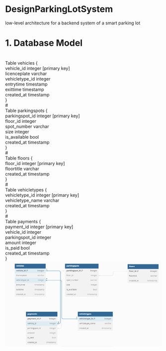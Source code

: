 # DesignParkingLotSystem
low-level architecture for a backend system of a smart parking lot
# 1. Database Model
#
Table vehicles {<br>
  vehicle_id integer [primary key]<br>
  licenceplate varchar<br>
  vehicletype_id integer<br>
  entrytime timestamp<br>
  exittime timestamp<br>
  created_at timestamp<br>
}<br>
#<br>
Table parkingspots {<br>
  parkingspot_id integer [primary key]<br>
  floor_id integer<br>
  spot_number varchar<br>
  size integer<br>
  is_available bool<br>
  created_at timestamp<br>
}<br>
#<br>
Table floors {<br>
  floor_id integer [primary key]<br>
  floortitle varchar<br>
  created_at timestamp<br>
}<br>
#<br>
Table vehicletypes {<br>
  vehicletype_id integer [primary key]<br>
  vehicletype_name varchar<br>
  created_at timestamp<br>
}<br>
#<br>
Table payments {<br>
  payment_id integer [primary key]<br>
  vehicle_id integer<br>
  parkingspot_id integer<br>
  amount integer<br>
  is_paid bool<br>
  created_at timestamp<br>
}<br>
<img src='./parkingSlot_DatabaseModel.PNG'/>
